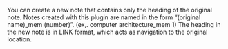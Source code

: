 You can create a new note that contains only the heading of the original note.
Notes created with this plugin are named in the form “(original name)_mem (number)”. (ex,. computer architecture_mem 1)
The heading in the new note is in LINK format, which acts as navigation to the original location.
